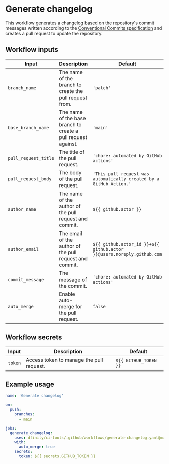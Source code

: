 # Generate changelog

This workflow generates a changelog based on the repository's commit messages written according to the [Conventional Commits specification](https://www.conventionalcommits.org/en/v1.0.0/) and creates a pull request to update the repository.

## Workflow inputs

| Input                | Description                                                   | Default                                                               |
| -------------------- | ------------------------------------------------------------- | --------------------------------------------------------------------- |
| `branch_name`        | The name of the branch to create the pull request from.       | `'patch'`                                                             |
| `base_branch_name`   | The name of the base branch to create a pull request against. | `'main'`                                                              |
| `pull_request_title` | The title of the pull request.                                | `'chore: automated by GitHub actions'`                                |
| `pull_request_body`  | The body of the pull request.                                 | `'This pull request was automatically created by a GitHub Action.'`   |
| `author_name`        | The name of the author of the pull request and commit.        | `${{ github.actor }}`                                                 |
| `author_email`       | The email of the author of the pull request and commit.       | `${{ github.actor_id }}+${{ github.actor }}@users.noreply.github.com` |
| `commit_message`     | The message of the commit.                                    | `'chore: automated by GitHub actions'`                                |
| `auto_merge`         | Enable auto-merge for the pull request.                       | `false`                                                               |

## Workflow secrets

| Input   | Description                              | Default               |
| ------- | ---------------------------------------- | --------------------- |
| `token` | Access token to manage the pull request. | `${{ GITHUB_TOKEN }}` |

## Example usage

```yaml
name: 'Generate changelog'

on:
  push:
    branches:
      - main

jobs:
  generate_changelog:
    uses: dfinity/ci-tools/.github/workflows/generate-changelog.yaml@main
    with:
      auto_merge: true
    secrets:
      token: ${{ secrets.GITHUB_TOKEN }}
```
